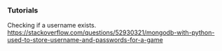 ### Tutorials
Checking if a username exists.
https://stackoverflow.com/questions/52930321/mongodb-with-python-used-to-store-username-and-passwords-for-a-game
